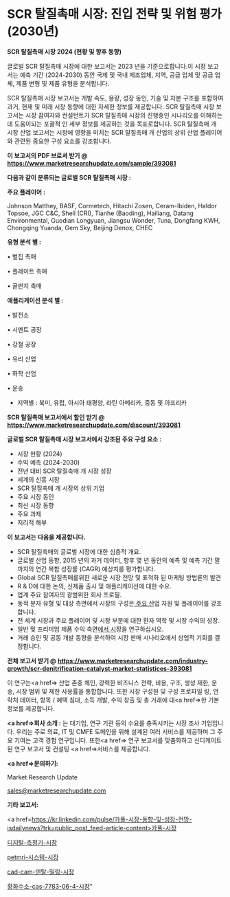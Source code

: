 # SCR 탈질촉매 시장: 진입 전략 및 위험 평가(2030년)

<strong>SCR 탈질촉매 시장 2024 (현황 및 향후 동향)</strong>

글로벌 SCR 탈질촉매 시장에 대한 보고서는 2023 년을 기준으로합니다.이 시장 보고서는 예측 기간 (2024-2030) 동안 국제 및 국내 제조업체, 지역, 공급 업체 및 공급 업체, 제품 변형 및 제품 유형을 분석합니다.

SCR 탈질촉매 시장 보고서는 개발 속도, 용량, 성장 동인, 기술 및 자본 구조를 포함하여 과거, 현재 및 미래 시장 동향에 대한 자세한 정보를 제공합니다. SCR 탈질촉매 시장 보고서는 시장 참여자와 컨설턴트가 SCR 탈질촉매 시장의 진행중인 시나리오를 이해하는 데 도움이되는 포괄적 인 세부 정보를 제공하는 것을 목표로합니다. SCR 탈질촉매 개 시장 산업 보고서는 시장에 영향을 미치는 SCR 탈질촉매 개 산업의 상위 산업 플레이어와 관련된 중요한 구성 요소를 강조합니다.



<strong>이 보고서의 PDF 브로셔 받기 @ <a href=https://www.marketresearchupdate.com/sample/393081>https://www.marketresearchupdate.com/sample/393081</a></strong>



<strong>다음과 같이 분류되는 글로벌 SCR 탈질촉매 시장 :</strong>



<strong>주요 플레이어 :</strong>

Johnson Matthey, BASF, Cormetech, Hitachi Zosen, Ceram-Ibiden, Haldor Topsoe, JGC C&C, Shell (CRI), Tianhe (Baoding), Hailiang, Datang Environmental, Guodian Longyuan, Jiangsu Wonder, Tuna, Dongfang KWH, Chongqing Yuanda, Gem Sky, Beijing Denox, CHEC



<strong>유형 분석 별 :</strong>

• 벌집 촉매

• 플레이트 촉매

• 골판지 촉매



<strong>애플리케이션 분석 별 :</strong>

• 발전소

• 시멘트 공장

• 강철 공장

• 유리 산업

• 화학 산업

• 운송

<ul>
  <li>지역별 : 북미, 유럽, 아시아 태평양, 라틴 아메리카, 중동 및 아프리카</li>
</ul>


<strong>SCR 탈질촉매 보고서에서 할인 받기 @ <a href=https://www.marketresearchupdate.com/discount/393081>https://www.marketresearchupdate.com/discount/393081</a></strong>



<strong>글로벌 SCR 탈질촉매 시장 보고서에서 강조된 주요 구성 요소 :</strong>
<ul>
  <li>시장 현황 (2024)</li>
  <li>수익 예측 (2024-2030)</li>
  <li>전년 대비 SCR 탈질촉매 개 시장 성장</li>
  <li>세계의 신흥 시장</li>
  <li>SCR 탈질촉매 개 시장의 상위 기업</li>
  <li>주요 시장 동인</li>
  <li>최신 시장 동향</li>
  <li>주요 과제</li>
  <li>지리적 해부</li>
</ul>


<strong>이 보고서는 다음을 제공합니다.</strong>
<ul>
  <li>SCR 탈질촉매의 글로벌 시장에 대한 심층적 개요.</li>
  <li>글로벌 산업 동향, 2015 년의 과거 데이터, 향후 몇 년 동안의 예측 및 예측 기간 말까지의 연간 복합 성장률 (CAGR) 예상치를 평가합니다.</li>
  <li>Global SCR 탈질촉매를위한 새로운 시장 전망 및 표적화 된 마케팅 방법론의 발견</li>
  <li>R &amp; D에 대한 논의, 신제품 출시 및 애플리케이션에 대한 수요.</li>
  <li>업계 주요 참여자의 광범위한 회사 프로필.</li>
  <li>동적 분자 유형 및 대상 측면에서 시장의 구성은<a href=> 주요 산</a>업 자원 및 플레이어를 강조합니다.</li>
  <li>전 세계 시장과 주요 플레이어 및 시장 부문에 대한 환자 역학 및 시장 수익의 성장.</li>
  <li>일반 및 프리미엄 제품 수익 측면<a href=>에서 시</a>장을 연구하십시오.</li>
  <li>거래 승인 및 공동 개발 동향을 분석하여 시장 판매 시나리오에서 상업적 기회를 결정합니다.</li>
</ul>



<strong>전체 보고서 받기 @ <a href=https://www.marketresearchupdate.com/industry-growth/scr-denitrification-catalyst-market-statistices-393081>https://www.marketresearchupdate.com/industry-growth/scr-denitrification-catalyst-market-statistices-393081</a></strong>

이 연구는<a href=> 산업 존중</a> 체인, 강력한 비즈니스 전략, 비용, 구조, 생성 제한, 운송, 시장 범위 및 제한 사용률을 통합합니다. 또한 시장 구성원 및 구성 프로파일 링, 연락처 데이터, 항목 / 혜택 침대, 소득 개발, 수익 창출 및 총 거래에 대<a href=>한 기본 </a>정보를 제공합니다.



<strong><a href=>회사 소</a>개 :</strong>
는 대기업, 연구 기관 등의 수요를 충족시키는 시장 조사 기업입니다. 우리는 주로 의료, IT 및 CMFE 도메인을 위해 설계된 여러 서비스를 제공하며 그 주요 기여는 고객 경험 연구입니다. 또한<a href=> 연구 보</a>고서를 맞춤화하고 신디케이트 된 연구 보고서 및 컨설팅 <a href=>서비스</a>를 제공합니다.



<strong><a href=>문의하기:</a></strong>

Market Research Update

sales@marketresearchupdate.com



<strong>기타 보고서:</strong>

<a href=https://kr.linkedin.com/pulse/카풀-시장-동향-및-성장-전망-isdailynews?trk=public_post_feed-article-content>카풀-시장</a>

<a href=https://www.linkedin.com/pulse/디지털-측정기-시장-현재-및-미래-성장-2029-market-matrix-musings-analysis/>디지털-측정기-시장</a>

<a href=https://www.linkedin.com/pulse/petmri-시스템-시장-동향-및-성장-전망-market-matrix-musings-analysis-k7icf/>petmri-시스템-시장</a>

<a href=https://www.linkedin.com/pulse/cad-cam-덴탈-밀링-시장-현재-및-미래-성장-2029-trendsetters-talk-360-analysis-hvaqf/>cad-cam-덴탈-밀링-시장</a>

<a href=https://www.linkedin.com/pulse/황화수소-cas-7783-06-4-시장-동향-및-성장-전망-trendsetters-talk-360-analysis-vyobf/>황화수소-cas-7783-06-4-시장</a>"
